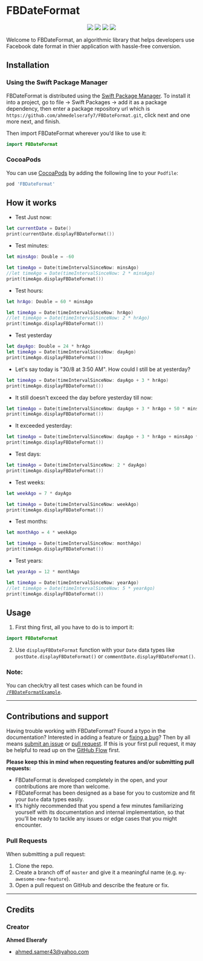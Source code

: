# FBDateFormat

<p align="center">
    <img src="https://img.shields.io/badge/Swift-5-orange.svg" />
    <img src="https://img.shields.io/badge/version-1.0.0-blue.svg" />
    <img src="https://img.shields.io/cocoapods/l/MyCocoapodsLibrary.svg" />
    <img src="https://img.shields.io/cocoapods/p/MyCocoapodsLibrary.svg" />
</p>

Welcome to FBDateFormat, an algorithmic library that helps developers use Facebook date format in thier application with hassle-free conversion.

## Installation

### Using the Swift Package Manager

FBDateFormat is distributed using the [Swift Package Manager](https://swift.org/package-manager). To install it into a project, go to file -> Swift Packages -> add it as a package dependency, then enter a package repository url which is `https://github.com/ahmedelserafy7/FBDateFormat.git`, click next and one more next, and finish.

Then import FBDateFormat wherever you’d like to use it:

```swift
import FBDateFormat
```

### CocoaPods

You can use [CocoaPods](https://cocoapods.org) by adding the following line to your `Podfile`:

```ruby
pod 'FBDateFormat'
```

## How it works

- Test Just now:

```swift
let currentDate = Date()
print(currentDate.displayFBDateFormat())
```

- Test minutes:

```swift
let minsAgo: Double = -60

let timeAgo = Date(timeIntervalSinceNow: minsAgo)
//let timeAgo = Date(timeIntervalSinceNow: 2 * minsAgo)
print(timeAgo.displayFBDateFormat())
```

- Test hours:

```swift
let hrAgo: Double = 60 * minsAgo

let timeAgo = Date(timeIntervalSinceNow: hrAgo)
//let timeAgo = Date(timeIntervalSinceNow: 2 * hrAgo)
print(timeAgo.displayFBDateFormat())
```

- Test yesterday

```swift
let dayAgo: Double = 24 * hrAgo
let timeAgo = Date(timeIntervalSinceNow: dayAgo)
print(timeAgo.displayFBDateFormat())
```

- Let's say today is "30/8 at 3:50 AM". How could I still be at yesterday?

```swift
let timeAgo = Date(timeIntervalSinceNow: dayAgo + 3 * hrAgo)
print(timeAgo.displayFBDateFormat())
```

- It still doesn't exceed the day before yesterday till now:

```swift
let timeAgo = Date(timeIntervalSinceNow: dayAgo + 3 * hrAgo + 50 * minsAgo)
print(timeAgo.displayFBDateFormat())
 ```       

- It exceeded yesterday:

```swift
let timeAgo = Date(timeIntervalSinceNow: dayAgo + 3 * hrAgo + minsAgo * 51)
print(timeAgo.displayFBDateFormat())
```

- Test days:

```swift
let timeAgo = Date(timeIntervalSinceNow: 2 * dayAgo)
print(timeAgo.displayFBDateFormat())
```

- Test weeks:

```swift
let weekAgo = 7 * dayAgo

let timeAgo = Date(timeIntervalSinceNow: weekAgo)
print(timeAgo.displayFBDateFormat())
```
        
- Test months:

```swift
let monthAgo = 4 * weekAgo

let timeAgo = Date(timeIntervalSinceNow: monthAgo)
print(timeAgo.displayFBDateFormat())
```
- Test years:

```swift
let yearAgo = 12 * monthAgo

let timeAgo = Date(timeIntervalSinceNow: yearAgo)
//let timeAgo = Date(timeIntervalSinceNow: 5 * yearAgo)
print(timeAgo.displayFBDateFormat())
```

## Usage

1. First thing first, all you have to do is to import it:

```swift
import FBDateFormat
```
2. Use `displayFBDateFormat` function with your `Date` data types like `postDate.displayFBDateFormat()` or `commentDate.displayFBDateFormat()`.

### Note:
You can check/try all test cases which can be found in [`/FBDateFormatExample`](https://github.com/ahmedelserafy7/FBDateFormat/tree/master/FBDateFormatExample/FBDateFormatExample).

---

## Contributions and support

Having trouble working with FBDateFormat? Found a typo in the documentation? Interested in adding a feature or [fixing a bug](https://github.com/ahmedelserafy7/FBDateFormat/issues)? Then by all means [submit an issue](https://github.com/ahmedelserafy7/FBDateFormat/issues/new) or [pull request](https://help.github.com/articles/using-pull-requests/). If this is your first pull request, it may be helpful to read up on the [GitHub Flow](https://guides.github.com/introduction/flow/) first.

**Please keep this in mind when requesting features and/or submitting pull requests:**
- FBDateFormat is developed completely in the open, and your contributions are more than welcome.
- FBDateFormat has been designed as a base for you to customize and fit your `Date` data types easily. 
- It’s highly recommended that you spend a few minutes familiarizing yourself with its documentation and internal implementation, so that you’ll be ready to tackle any issues or edge cases that you might encounter.

### Pull Requests

When submitting a pull request:

1. Clone the repo.
2. Create a branch off of `master` and give it a meaningful name (e.g. `my-awesome-new-feature`).
3. Open a pull request on GitHub and describe the feature or fix.

---

## Credits

### Creator
**Ahmed Elserafy**
- <ahmed.samer43@yahoo.com>

